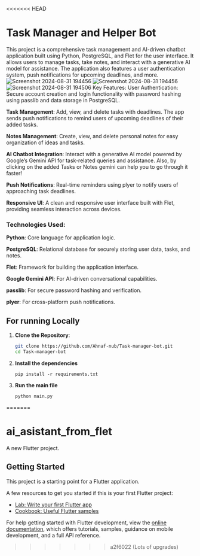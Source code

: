 <<<<<<< HEAD
# Task Manager and Helper Bot
This project is a comprehensive task management and AI-driven chatbot application built using Python, PostgreSQL, and Flet for the user interface. It allows users to manage tasks, take notes, and interact with a generative AI model for assistance. The application also features a user authentication system, push notifications for upcoming deadlines, and more.
![Screenshot 2024-08-31 194456](https://github.com/user-attachments/assets/e22f2c8f-5b3d-4486-9e58-f56f7efd3197)
![Screenshot 2024-08-31 194456](https://github.com/user-attachments/assets/9df536cb-124a-461c-96ca-46fa4a51af1d)
![Screenshot 2024-08-31 194506](https://github.com/user-attachments/assets/a4a66ecb-5beb-44f1-959a-f10f8033a5ea)
Key Features:
User Authentication: Secure account creation and login functionality with password hashing using passlib and data storage in PostgreSQL.

**Task Management**: Add, view, and delete tasks with deadlines. The app sends push notifications to remind users of upcoming deadlines of their added tasks.

**Notes Management**: Create, view, and delete personal notes for easy organization of ideas and tasks.

**AI Chatbot Integration**: Interact with a generative AI model powered by Google’s Gemini API for task-related queries and assistance. Also, by clicking on the added Tasks or Notes gemini can help you to go through it faster!


**Push Notifications**: Real-time reminders using plyer to notify users of approaching task deadlines.

**Responsive UI**: A clean and responsive user interface built with Flet, providing seamless interaction across devices.
### Technologies Used:
**Python**: Core language for application logic.

**PostgreSQL**: Relational database for securely storing user data, tasks, and notes.

**Flet**: Framework for building the application interface.

**Google Gemini API**: For AI-driven conversational capabilities.

**passlib**: For secure password hashing and verification.

**plyer**: For cross-platform push notifications.

## For running Locally

1. **Clone the Repository**:
   ```bash
   git clone https://github.com/Ahnaf-nub/Task-manager-bot.git
   cd Task-manager-bot
2. **Install the dependencies**
   ```
   pip install -r requirements.txt
3. **Run the main file**
   ```
   python main.py
=======
# ai_asistant_from_flet

A new Flutter project.

## Getting Started

This project is a starting point for a Flutter application.

A few resources to get you started if this is your first Flutter project:

- [Lab: Write your first Flutter app](https://docs.flutter.dev/get-started/codelab)
- [Cookbook: Useful Flutter samples](https://docs.flutter.dev/cookbook)

For help getting started with Flutter development, view the
[online documentation](https://docs.flutter.dev/), which offers tutorials,
samples, guidance on mobile development, and a full API reference.
>>>>>>> a2f6022 (Lots of upgrades)
